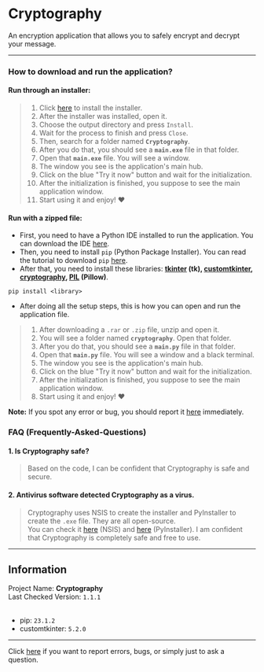 # Cryptography
An encryption application that allows you to safely encrypt and decrypt your message.

<hr>

### How to download and run the application?
#### Run through an installer:
> 1. Click [here](https://github.com/ItsHungg/Cryptography/releases/download/v1.1.1/cryptography_installer.exe) to install the installer.
> 2. After the installer was installed, open it.
> 3. Choose the output directory and press `Install`.
> 4. Wait for the process to finish and press `Close`.
> 5. Then, search for a folder named **`Cryptography`**.
> 6. After you do that, you should see a **`main.exe`** file in that folder.
> 7. Open that **`main.exe`** file. You will see a window.
> 8. The window you see is the application's main hub.
> 9. Click on the blue "Try it now" button and wait for the initialization.
> 10. After the initialization is finished, you suppose to see the main application window.
> 11. Start using it and enjoy! ❤️
#### Run with a zipped file:
* First, you need to have a Python IDE installed to run the application. You can download the IDE [here](https://www.python.org/downloads/).<br>
* Then, you need to install `pip` (Python Package Installer). You can read the tutorial to download `pip` [here](https://pip.pypa.io/en/stable/installation/).<br>
* After that, you need to install these libraries: **[tkinter](https://www.tutorialspoint.com/how-to-install-tkinter-in-python) (tk), [customtkinter](https://pypi.org/project/customtkinter/), [cryptography](https://pypi.org/project/cryptography/), [PIL](https://pypi.org/project/Pillow/) (Pillow)**.
```
pip install <library>
```

* After doing all the setup steps, this is how you can open and run the application file.
> 1. After downloading a `.rar` or `.zip` file, unzip and open it.
> 2. You will see a folder named **`cryptography`**. Open that folder.
> 3. After you do that, you should see a **`main.py`** file in that folder.
> 4. Open that **`main.py`** file. You will see a window and a black terminal.
> 5. The window you see is the application's main hub.
> 6. Click on the blue "Try it now" button and wait for the initialization.
> 7. After the initialization is finished, you suppose to see the main application window.
> 8. Start using it and enjoy! ❤️

**Note:** If you spot any error or bug, you should report it [here](https://github.com/ItsHungg/Cryptography/issues) immediately.

### FAQ (Frequently-Asked-Questions)
#### 1. Is Cryptography safe?
> Based on the code, I can be confident that Cryptography is safe and secure.
#### 2. Antivirus software detected Cryptography as a virus.
> Cryptography uses NSIS to create the installer and PyInstaller to create the `.exe` file. They are all open-source.<br>You can check it [here](https://github.com/kichik/nsis) (NSIS) and [here](https://github.com/pyinstaller/pyinstaller) (PyInstaller). I am confident that Cryptography is completely safe and free to use.
<hr>

## Information
Project Name: **Cryptography**<br>
Last Checked Version: `1.1.1`<br><br>

- pip:  `23.1.2`<br>
- customtkinter: `5.2.0`

<hr>

Click [here](https://github.com/ItsHungg/Cryptography/issues) if you want to report errors, bugs, or simply just to ask a question.
